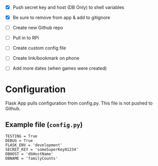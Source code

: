 
- [x] Push secret key and host (DB Only) to shell variables
- [x] Be sure to remove from app & add to gitignore
- [ ] Create new Github repo
- [ ] Pull in to RPi
- [ ] Create custom config file
- [ ] Create link/bookmark on phone

- [ ] Add more dates (when games were created)


# Configuration
Flask App pulls configuration from config.py. This file is not pushed to Github.

## Example file (`config.py`)
```
TESTING = True
DEBUG = True
FLASK_ENV = 'development'
SECRET_KEY = 'someSuperKey01234'
DBHOST = 'dbHostName'
DBNAME = 'familyCounts'
```